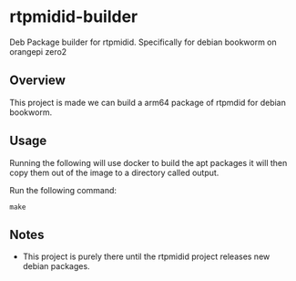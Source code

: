 # rtpmidid-builder
Deb Package builder for rtpmidid. Specifically for debian bookworm on orangepi zero2


## Overview

This project is made we can build a arm64 package of rtpmdid for debian bookworm. 


## Usage

Running the following will use docker to build the apt packages it will then copy them out of the image to a directory called output.


Run the following command:

`make`


## Notes

- This project is purely there until the rtpmidid project releases new debian packages. 
